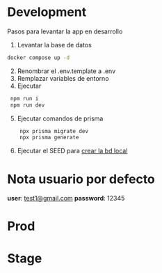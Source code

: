 # Development

Pasos para levantar la app en desarrollo

1. Levantar la base de datos

```bash
docker compose up -d
```

2. Renombrar el .env.template a .env
3. Remplazar variables de entorno
4. Ejecutar

```bash
 npm run i
 npm run dev
```

5. Ejecutar comandos de prisma

```bash
    npx prisma migrate dev
    npx prisma generate
```

6. Ejecutar el SEED para [crear la bd local](localhost:3000/api/seed)

# Nota usuario por defecto

**user**: test1@gmail.com
**password**: 12345

# Prod

# Stage
